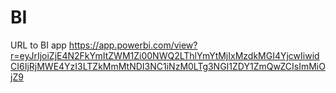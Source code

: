 # BI
URL to BI app
https://app.powerbi.com/view?r=eyJrIjoiZjE4N2FkYmItZWM1Zi00NWQ2LThlYmYtMjIxMzdkMGI4YjcwIiwidCI6IjRjMWE4YzI3LTZkMmMtNDI3NC1iNzM0LTg3NGI1ZDY1ZmQwZCIsImMiOjZ9
